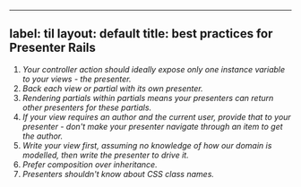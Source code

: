 
---
label: til
layout: default
title: best practices for Presenter Rails 
---
1. _Your controller action should ideally expose only one instance variable to your views - the presenter._
2. _Back each view or partial with its own presenter._
3. _Rendering partials within partials means your presenters can return other presenters for these partials._
4. _If your view requires an author and the current user, provide that to your presenter - don't make your presenter navigate through an item to get the author._
5. _Write your view first, assuming no knowledge of how our domain is modelled, then write the presenter to drive it._
6. _Prefer composition over inheritance._
7. _Presenters shouldn't know about CSS class names._

